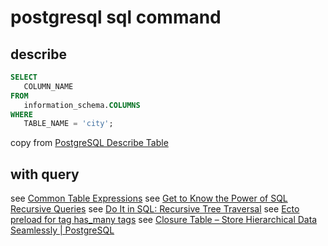 # postgresql sql command

## describe

``` sql
SELECT
   COLUMN_NAME
FROM
   information_schema.COLUMNS
WHERE
   TABLE_NAME = 'city';
```
copy from [PostgreSQL Describe Table](http://www.postgresqltutorial.com/postgresql-describe-table/)

## with query
see [Common Table Expressions](https://www.postgresql.org/docs/current/queries-with.html)
see [Get to Know the Power of SQL Recursive Queries](https://academy.vertabelo.com/blog/get-to-know-the-power-of-sql-recursive-queries/)
see [Do It in SQL: Recursive Tree Traversal](https://academy.vertabelo.com/blog/do-it-in-sql-recursive-tree-traversal/)
see [Ecto preload for tag has_many tags](https://elixirforum.com/t/ecto-preload-for-tag-has-many-tags/4323)
see [Closure Table – Store Hierarchical Data Seamlessly | PostgreSQL](https://www.technobytz.com/closure_table_store_hierarchical_data.html)
